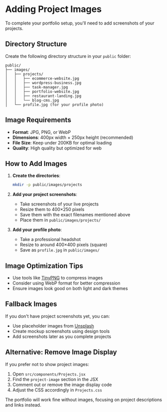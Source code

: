 # Adding Project Images

To complete your portfolio setup, you'll need to add screenshots of your projects.

## Directory Structure
Create the following directory structure in your `public` folder:

```
public/
├── images/
│   ├── projects/
│   │   ├── ecommerce-website.jpg
│   │   ├── wordpress-business.jpg
│   │   ├── task-manager.jpg
│   │   ├── portfolio-website.jpg
│   │   ├── restaurant-landing.jpg
│   │   └── blog-cms.jpg
│   └── profile.jpg (for your profile photo)
```

## Image Requirements
- **Format**: JPG, PNG, or WebP
- **Dimensions**: 400px width × 250px height (recommended)
- **File Size**: Keep under 200KB for optimal loading
- **Quality**: High quality but optimized for web

## How to Add Images

1. **Create the directories**:
   ```bash
   mkdir -p public/images/projects
   ```

2. **Add your project screenshots**:
   - Take screenshots of your live projects
   - Resize them to 400×250 pixels
   - Save them with the exact filenames mentioned above
   - Place them in `public/images/projects/`

3. **Add your profile photo**:
   - Take a professional headshot
   - Resize to around 400×400 pixels (square)
   - Save as `profile.jpg` in `public/images/`

## Image Optimization Tips
- Use tools like [TinyPNG](https://tinypng.com/) to compress images
- Consider using WebP format for better compression
- Ensure images look good on both light and dark themes

## Fallback Images
If you don't have project screenshots yet, you can:
- Use placeholder images from [Unsplash](https://unsplash.com/)
- Create mockup screenshots using design tools
- Add screenshots later as you complete projects

## Alternative: Remove Image Display
If you prefer not to show project images:

1. Open `src/components/Projects.jsx`
2. Find the `project-image` section in the JSX
3. Comment out or remove the image display code
4. Adjust the CSS accordingly in `Projects.css`

The portfolio will work fine without images, focusing on project descriptions and links instead.
